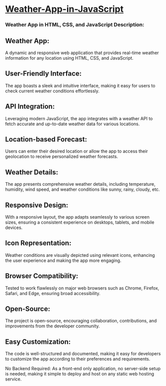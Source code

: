 # [Weather-App-in-JavaScript](https://musharafali07.github.io/Weather-App-in-JavaScript/)

### Weather App in HTML, CSS, and JavaScript Description:
## Weather App:
A dynamic and responsive web application that provides real-time weather information for any location using HTML, CSS, and JavaScript.

## User-Friendly Interface: 
The app boasts a sleek and intuitive interface, making it easy for users to check current weather conditions effortlessly.

## API Integration: 
Leveraging modern JavaScript, the app integrates with a weather API to fetch accurate and up-to-date weather data for various locations.

## Location-based Forecast: 
Users can enter their desired location or allow the app to access their geolocation to receive personalized weather forecasts.

## Weather Details:
The app presents comprehensive weather details, including temperature, humidity, wind speed, and weather conditions like sunny, rainy, cloudy, etc.

## Responsive Design: 
With a responsive layout, the app adapts seamlessly to various screen sizes, ensuring a consistent experience on desktops, tablets, and mobile devices.

## Icon Representation: 
Weather conditions are visually depicted using relevant icons, enhancing the user experience and making the app more engaging.

## Browser Compatibility: 
Tested to work flawlessly on major web browsers such as Chrome, Firefox, Safari, and Edge, ensuring broad accessibility.

## Open-Source: 
The project is open-source, encouraging collaboration, contributions, and improvements from the developer community.

## Easy Customization:
The code is well-structured and documented, making it easy for developers to customize the app according to their preferences and requirements.

No Backend Required: As a front-end only application, no server-side setup is needed, making it simple to deploy and host on any static web hosting service.
